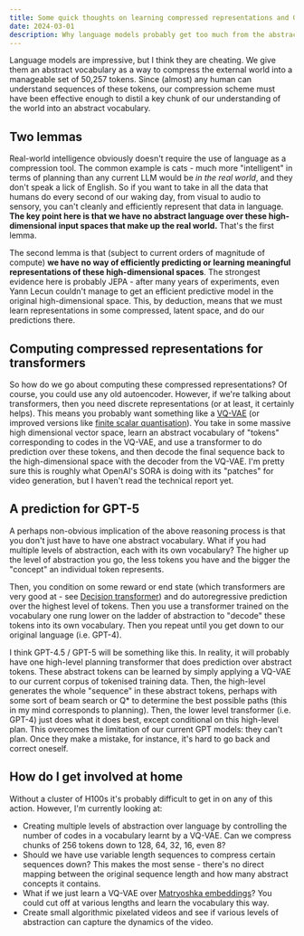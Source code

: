 ```yaml
---
title: Some quick thoughts on learning compressed representations and GPT-5 speculation
date: 2024-03-01
description: Why language models probably get too much from the abstraction we give them for free
---
```


Language models are impressive, but I think they are cheating. We give them an abstract vocabulary as a way to compress the external world into a manageable set of 50,257 tokens. Since (almost) any human can understand sequences of these tokens, our compression scheme must have been effective enough to distil a key chunk of our understanding of the world into an abstract vocabulary.

## Two lemmas

Real-world intelligence obviously doesn't require the use of language as a compression tool. The common example is cats - much more "intelligent" in terms of planning than any current LLM would be *in the real world*, and they don't speak a lick of English. So if you want to take in all the data that humans do every second of our waking day, from visual to audio to sensory, you can't cleanly and efficiently represent that data in language. **The key point here is that we have no abstract language over these high-dimensional input spaces that make up the real world.** That's the first lemma.

The second lemma is that (subject to current orders of magnitude of compute) **we have no way of efficiently predicting or learning meaningful representations of these high-dimensional spaces**. The strongest evidence here is probably JEPA - after many years of experiments, even Yann Lecun couldn't manage to get an efficient predictive model in the original high-dimensional space. This, by deduction, means that we must learn representations in some compressed, latent space, and do our predictions there. 

## Computing compressed representations for transformers

So how do we go about computing these compressed representations? Of course, you could use any old autoencoder. However, if we're talking about transformers, then you need discrete representations (or at least, it certainly helps). This means you probably want something like a [VQ-VAE](https://arxiv.org/abs/1711.00937) (or improved versions like [finite scalar quantisation](https://arxiv.org/abs/2309.15505)). You take in some massive high dimensional vector space, learn an abstract vocabulary of "tokens" corresponding to codes in the VQ-VAE, and use a transformer to do prediction over these tokens, and then decode the final sequence back to the high-dimensional space with the decoder from the VQ-VAE. I'm pretty sure this is roughly what OpenAI's SORA is doing with its "patches" for video generation, but I haven't read the technical report yet.

## A prediction for GPT-5

A perhaps non-obvious implication of the above reasoning process is that you don't just have to have one abstract vocabulary. What if you had multiple levels of abstraction, each with its own vocabulary? The higher up the level of abstraction you go, the less tokens you have and the bigger the "concept" an individual token represents.

Then, you condition on some reward or end state (which transformers are very good at - see [Decision transformer](https://arxiv.org/abs/2106.01345)) and do autoregressive prediction over the highest level of tokens. Then you use a transformer trained on the vocabulary one rung lower on the ladder of abstraction to "decode" these tokens into its own vocabulary. Then you repeat until you get down to our original language (i.e. GPT-4). 

I think GPT-4.5 / GPT-5 will be something like this. In reality, it will probably have one high-level planning transformer that does prediction over abstract tokens. These abstract tokens can be learned by simply applying a VQ-VAE to our current corpus of tokenised training data. Then, the high-level generates the whole "sequence" in these abstract tokens, perhaps with some sort of beam search or Q* to determine the best possible paths (this in my mind corresponds to planning). Then, the lower level transformer (i.e. GPT-4) just does what it does best, except conditional on this high-level plan. This overcomes the limitation of our current GPT models: they can't plan. Once they make a mistake, for instance, it's hard to go back and correct oneself. 

## How do I get involved at home

Without a cluster of H100s it's probably difficult to get in on any of this action. However, I'm currently looking at:
* Creating multiple levels of abstraction over language by controlling the number of codes in a vocabulary learnt by a VQ-VAE. Can we compress chunks of 256 tokens down to 128, 64, 32, 16, even 8?
* Should we have use variable length sequences to compress certain sequences down? This makes the most sense - there's no direct mapping between the original sequence length and how many abstract concepts it contains.
* What if we just learn a VQ-VAE over [Matryoshka embeddings](https://arxiv.org/abs/2205.13147)? You could cut off at various lengths and learn the vocabulary this way. 
* Create small algorithmic pixelated videos and see if various levels of abstraction can capture the dynamics of the video.